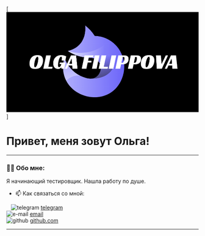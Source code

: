 [![Header](https://github.com/OlgaFof/olgafof/blob/main/logotip.png)]

# Привет, меня зовут Ольга!

---

### 👨‍💻 Обо мне:

Я начинающий тестировщик. Нашла работу по душе.

- 📫 Как связаться со мной: 

 <div class="contacts">

                <img src="https://cdn-icons-png.flaticon.com/512/2111/2111646.png" width="40" height="40" alt="telegram" />
                 <a href="http://t.me/fillova14">telegram</a> 
                 <br> 
                 <img src="https://cdn-icons-png.flaticon.com/512/17773/17773355.png" width="40" height="40" alt="e-mail" />
                 <a href="mailto:shipovalchik@mail.ru">email</a>
                 <br>
                 <img src="https://cdn-icons-png.flaticon.com/128/733/733553.png" width="40" height="40" alt="github" />
                 <a href="https://github.com/OlgaFof">github.com</a>
                 </a>
  </div>

</div>

---
